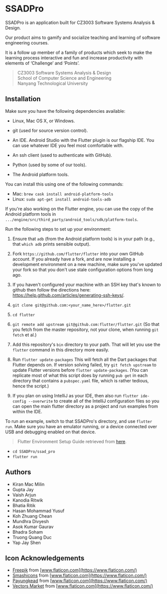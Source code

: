 # SSADPro

SSADPro is an application built for CZ3003 Software Systems Analysis & Design.

Our product aims to gamify and socialize teaching and learning of software engineering courses.

It is a follow up member of a family of products which seek to make the learning process interactive and fun and increase productivity with elements of ‘Challenge’ and ‘Points’.


> CZ3003 Software Systems Analysis & Design \
> School of Computer Science and Engineering \
> Nanyang Technological University

## Installation

Make sure you have the following dependencies available:

* Linux, Mac OS X, or Windows.

* git (used for source version control).

* An IDE. Android Studio with the Flutter plugin is our flagship IDE. You can use whatever IDE you feel most comfortable with.

* An ssh client (used to authenticate with GitHub).

* Python (used by some of our tools).

* The Android platform tools.

You can install this using one of the following commands:

* Mac: `brew cask install android-platform-tools`
* Linux: `sudo apt-get install android-tools-adb`

If you're also working on the Flutter engine, you can use the copy of the Android platform tools in `.../engine/src/third_party/android_tools/sdk/platform-tools`.

Run the following steps to set up your environment:

1. Ensure that `adb` (from the Android platform tools) is in your path (e.g., that `which adb` prints sensible output).

2. Fork `https://github.com/flutter/flutter` into your own GitHub account. If you already have a fork, and are now installing a development environment on a new machine, make sure you've updated your fork so that you don't use stale configuration options from long ago.

3. If you haven't configured your machine with an SSH key that's known to github then follow the directions here: https://help.github.com/articles/generating-ssh-keys/.

4. `git clone git@github.com:<your_name_here>/flutter.git`

5. `cd flutter`

6. `git remote add upstream git@github.com:flutter/flutter.git` (So that you fetch from the master repository, not your clone, when running `git fetch` et al.)

7. Add this repository's `bin` directory to your path. That will let you use the `flutter` command in this directory more easily.

8. Run `flutter update-packages` This will fetch all the Dart packages that Flutter depends on. If version solving failed, try `git fetch upstream` to update Flutter versions before `flutter update-packages`. (You can replicate most of what this script does by running `pub get` in each directory that contains a `pubspec.yaml` file, which is rather tedious, hence the script.)

9. If you plan on using IntelliJ as your IDE, then also run `flutter ide-config --overwrite` to create all of the IntelliJ configuration files so you can open the main flutter directory as a project and run examples from within the IDE.

To run an example, switch to that SSADPro's directory, and use `flutter run`. Make sure you have an emulator running, or a device connected over USB and debugging enabled on that device.

> Flutter Environment Setup Guide retrieved from [here](https://github.com/flutter/flutter/wiki/Setting-up-the-Framework-development-environment).

* `cd SSADPro/ssad_pro`
* `flutter run`

## Authors

* Kiran Mac Milin
* Gupta Jay
* Vaish Arjun
* Kanodia Ritwik
* Bhatia Ritik
* Hasan Mohammad Yusuf
* Koh Zhuang Chean
* Mundhra Divyesh
* Asok Kumar Gaurav
* Bhadra Soham
* Truong Quang Duc
* Yap Jay Shen


## Icon Acknowledgements

 * [Freepik](https://www.flaticon.com/authors/freepik) from [www.flaticon.com](https://www.flaticon.com/)
 * [Smashicons](https://www.flaticon.com/authors/smashicons) from [www.flaticon.com](https://www.flaticon.com/)
 * [Payungkead](https://www.flaticon.com/authors/payungkead) from [www.flaticon.com](https://www.flaticon.com/)
 * [Vectors Market](https://www.flaticon.com/authors/vectors-market) from [www.flaticon.com](https://www.flaticon.com/)
 

